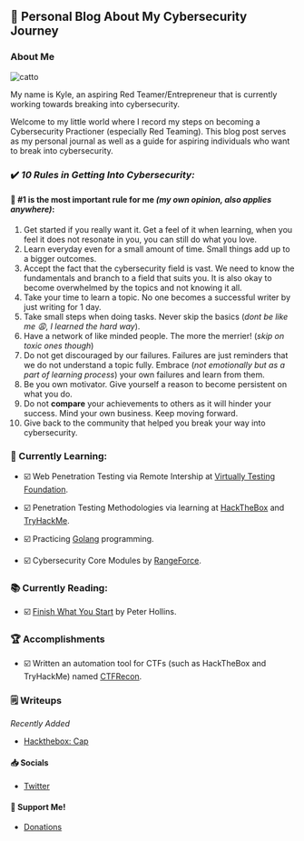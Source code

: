 ## 📖 Personal Blog About My Cybersecurity Journey

### About Me

![catto](https://avatars.githubusercontent.com/u/92630210?v=4&s=100)

My name is Kyle, an aspiring Red Teamer/Entrepreneur that is currently working towards breaking into cybersecurity.


Welcome to my little world where I record my steps on becoming a Cybersecurity Practioner (especially Red Teaming).
This blog post serves as my personal journal as well as a guide for aspiring individuals who want to break into cybersecurity.

### ✔️ *10 Rules in Getting Into Cybersecurity:*

#### 🥇 #1 is the most important rule for me *(my own opinion, also applies anywhere)*: 
1. Get started if you really want it. Get a feel of it when learning, when you feel it does not resonate in you, you can still do what you love.
2. Learn everyday even for a small amount of time. Small things add up to a bigger outcomes.
3. Accept the fact that the cybersecurity field is vast. We need to know the fundamentals and branch to a field that suits you. It is also okay to become overwhelmed by the topics and not knowing it all.
4. Take your time to learn a topic. No one becomes a successful writer by just writing for 1 day. 
5. Take small steps when doing tasks. Never skip the basics (*dont be like me 😩, I learned the hard way*).
6. Have a network of like minded people. The more the merrier! (*skip on toxic ones though*)
7. Do not get discouraged by our failures. Failures are just reminders that we do not understand a topic fully. Embrace (*not emotionally but as a part of learning process*) your own failures and learn from them.
8. Be you own motivator. Give yourself a reason to become persistent on what you do.
9. Do not **compare** your achievements to others as it will hinder your success. Mind your own business. Keep moving forward.
10. Give back to the community that helped you break your way into cybersecurity. 

### 📝 Currently Learning:

  * ☑️ Web Penetration Testing via Remote Intership at [Virtually Testing Foundation](https://virtuallytesting.com).
  
  * ☑️ Penetration Testing Methodologies via learning at [HackTheBox](https://hackthebox.com) and [TryHackMe](https://tryhackme.com).
  
  * ☑️ Practicing [Golang](https://golang.org) programming.
  
  * ☑️ Cybersecurity Core Modules by [RangeForce](https://rangeforce.com).
  
### 📚 Currently Reading:

  * ☑️ [Finish What You Start](https://www.amazon.com/Finish-What-You-Start-Self-Discipline/dp/1986622312) by Peter Hollins.

### 🏆 Accomplishments

  * ☑️ Written an automation tool for CTFs (such as HackTheBox and TryHackMe) named [CTFRecon](https://www.github.com/hambyhacks/CTFRecon).

### 🗒️ Writeups
    
*Recently Added*

  * [Hackthebox: Cap](/Writeups/HackTheBox/Cap/Cap)

#### 📥 Socials
- [Twitter](https://twitter.com/hambyhaxx)

#### 💝 Support Me!
- [Donations](./donationBox)
